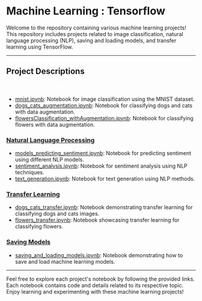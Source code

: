 # Machine Learning : Tensorflow

Welcome to the repository containing various machine learning projects! This repository includes projects related to image classification, natural language processing (NLP), saving and loading models, and transfer learning using TensorFlow.

---

## Project Descriptions


<a href="./image_classification" style="color:white; font-size:18px">Image Classification</a>

- [mnist.ipynb](./image_classification/mnist.ipynb): Notebook for image classification using the MNIST dataset.
- [dogs_cats_augmentation.ipynb](./image_classification/with_augmentation/dogs_cats_augmentation.ipynb): Notebook for classifying dogs and cats with data augmentation.
- [flowersClassification_withAugmentation.ipynb](./image_classification/with_augmentation/flowersClassification_withAugmentation.ipynb): Notebook for classifying flowers with data augmentation.

### [Natural Language Processing](./nlp)

- [models_predicting_sentiment.ipynb](./nlp/models_predicting_sentiment.ipynb): Notebook for predicting sentiment using different NLP models.
- [sentiment_analysis.ipynb](./nlp/sentiment_analysis.ipynb): Notebook for sentiment analysis using NLP techniques.
- [text_generation.ipynb](./nlp/text_generation.ipynb): Notebook for text generation using NLP methods.

### [Transfer Learning](./transfer_learning)

- [dogs_cats_transfer.ipynb](./transfer_learning/dogs_cats_transfer.ipynb): Notebook demonstrating transfer learning for classifying dogs and cats images.
- [flowers_transfer.ipynb](./transfer_learning/flowers_transfer.ipynb): Notebook showcasing transfer learning for classifying flowers.

### [Saving Models](./saveModel)

- [saving_and_loading_models.ipynb](./saveModel/l07c01_saving_and_loading_models.ipynb): Notebook demonstrating how to save and load machine learning models.

---

Feel free to explore each project's notebook by following the provided links. Each notebook contains code and details related to its respective topic. Enjoy learning and experimenting with these machine learning projects!
